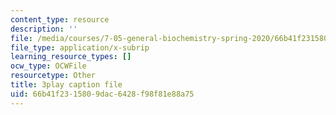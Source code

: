 ```yaml
---
content_type: resource
description: ''
file: /media/courses/7-05-general-biochemistry-spring-2020/66b41f2315809dac6428f98f81e88a75_NTPCKnYLacw.srt
file_type: application/x-subrip
learning_resource_types: []
ocw_type: OCWFile
resourcetype: Other
title: 3play caption file
uid: 66b41f23-1580-9dac-6428-f98f81e88a75
---
```

